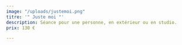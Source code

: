 ```yaml
---
image: "/uploads/justemoi.png"
titre: '" Juste moi "'
description: Séance pour une personne, en extérieur ou en studio.
prix: 130 €

---
```

